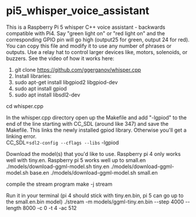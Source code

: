 # pi5_whisper_voice_assistant
This is a Raspberry Pi 5 whisper C++ voice assistant - backwards compatible with Pi4. Say "green light on" or "red light on" and the corresponding GPIO pin will go high (output25 for green, output 24 for red). You can copy this file and modify it to use any number of phrases or outputs. Use a relay hat to control larger devices like, motors, solenoids, or buzzers. 
See the video of how it works here:

1. git clone https://github.com/ggerganov/whisper.cpp
2. Install libraries:
3. sudo apt-get install libgpiod2 libgpiod-dev
4. sudo apt install gpiod
5. sudo apt install libsdl2-dev

cd whisper.cpp

In the whisper.cpp directory open up the Makefile and add "-lgpiod" to the end of the line starting with CC_SDL (around like 347) and save the Makefile. This links the newly installed gpiod library. Otherwise you'll get a linking error.  
CC_SDL=`sdl2-config --cflags --libs` -lgpiod

Download the model(s) that you'd like to use. Raspberry pi 4 only works well with tiny.en. Raspberry pi 5 works well up to small.en
./models/download-ggml-model.sh tiny.en
./models/download-ggml-model.sh base.en
./models/download-ggml-model.sh small.en

compile the stream program
make -j stream

Run it in your terminal (pi 4 should stick with tiny.en.bin, pi 5 can go up to the small.en.bin model)
./stream -m models/ggml-tiny.en.bin --step 4000 --length 8000 -c 0 -t 4 -ac 512
